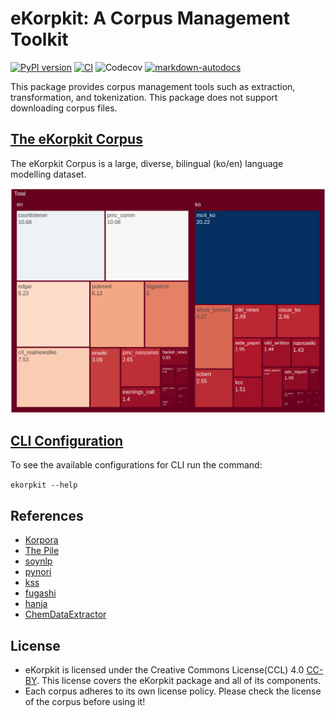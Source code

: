 # eKorpkit: A Corpus Management Toolkit
[![PyPI version](https://badge.fury.io/py/ekorpkit.svg)](https://badge.fury.io/py/ekorpkit) [![CI](https://github.com/entelecheia/ekorpkit/actions/workflows/ci.yaml/badge.svg)](https://github.com/entelecheia/ekorpkit/actions/workflows/ci.yaml) ![Codecov](https://img.shields.io/codecov/c/gh/entelecheia/ekorpkit) [![markdown-autodocs](https://github.com/entelecheia/ekorpkit/actions/workflows/markdown-autodocs.yaml/badge.svg)](https://github.com/entelecheia/ekorpkit/actions/workflows/markdown-autodocs.yaml)

This package provides corpus management tools such as extraction, transformation, and tokenization.
This package does not support downloading corpus files.

## [The eKorpkit Corpus](./docs/corpus/README.md)

The eKorpkit Corpus is a large, diverse, bilingual (ko/en) language modelling dataset.

![ekorpkit corpus](https://github.com/entelecheia/ekorpkit/blob/main/docs/figs/ekorpkit_corpus.png?raw=true)

## [CLI Configuration](./docs/cli/README.md)

To see the available configurations for CLI run the command:

```ekorpkit --help```

## References

- [Korpora](https://github.com/ko-nlp/Korpora)
- [The Pile](https://github.com/EleutherAI/the-pile)
- [soynlp](https://github.com/lovit/soynlp)
- [pynori](https://github.com/gritmind/python-nori)
- [kss](https://github.com/hyunwoongko/kss)
- [fugashi](https://github.com/polm/fugashi)
- [hanja](https://github.com/suminb/hanja)
- [ChemDataExtractor](https://github.com/mcs07/ChemDataExtractor)

## License

- eKorpkit is licensed under the Creative Commons License(CCL) 4.0 [CC-BY](https://creativecommons.org/licenses/by/4.0). This license covers the eKorpkit package and all of its components.
- Each corpus adheres to its own license policy. Please check the license of the corpus before using it!
